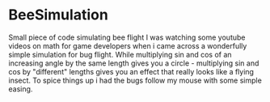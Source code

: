 # BeeSimulation
Small piece of code simulating bee flight
I was watching some youtube videos on math for game developers when i came across a wonderfully simple simulation for bug flight.
While multiplying sin and cos of an increasing angle by the same length gives you a circle - multiplying sin and cos by "different" lengths gives you an effect that really looks like a flying insect.
To spice things up i had the bugs follow my mouse with some simple easing.
